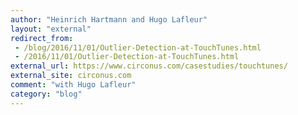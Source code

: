 ```yaml
---
author: "Heinrich Hartmann and Hugo Lafleur"
layout: "external"
redirect_from:
 - /blog/2016/11/01/Outlier-Detection-at-TouchTunes.html
 - /2016/11/01/Outlier-Detection-at-TouchTunes.html
external_url: https://www.circonus.com/casestudies/touchtunes/
external_site: circonus.com
comment: "with Hugo Lafleur"
category: "blog"
---
```

